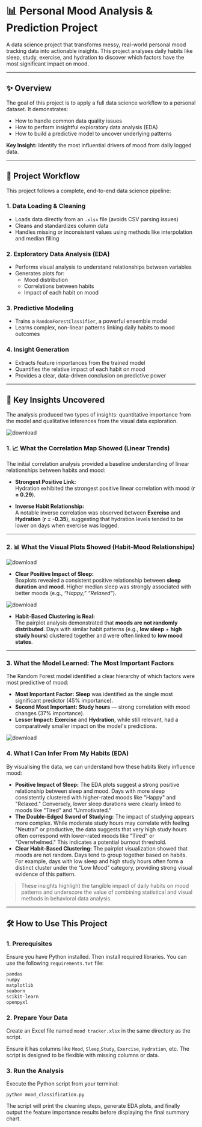# 📊 Personal Mood Analysis & Prediction Project

A data science project that transforms messy, real-world personal mood tracking data into actionable insights. This project analyses daily habits like sleep, study, exercise, and hydration to discover which factors have the most significant impact on mood.

---

## ✨ Overview

The goal of this project is to apply a full data science workflow to a personal dataset. It demonstrates:

- How to handle common data quality issues
- How to perform insightful exploratory data analysis (EDA)
- How to build a predictive model to uncover underlying patterns

**Key Insight:** Identify the most influential drivers of mood from daily logged data.

---

## 🚀 Project Workflow

This project follows a complete, end-to-end data science pipeline:

### 1. Data Loading & Cleaning

- Loads data directly from an `.xlsx` file (avoids CSV parsing issues)
- Cleans and standardizes column data
- Handles missing or inconsistent values using methods like interpolation and median filling

### 2. Exploratory Data Analysis (EDA)

- Performs visual analysis to understand relationships between variables
- Generates plots for:
  - Mood distribution
  - Correlations between habits
  - Impact of each habit on mood

### 3. Predictive Modeling

- Trains a `RandomForestClassifier`, a powerful ensemble model
- Learns complex, non-linear patterns linking daily habits to mood outcomes

### 4. Insight Generation

- Extracts feature importances from the trained model
- Quantifies the relative impact of each habit on mood
- Provides a clear, data-driven conclusion on predictive power

---

## 🧠 Key Insights Uncovered

The analysis produced two types of insights: quantitative importance from the model and qualitative inferences from the visual data exploration.

![download](https://github.com/user-attachments/assets/3e206b73-6767-4cf7-b4bb-7d045f9749e6)

### 1. 📈 What the Correlation Map Showed (Linear Trends)

The initial correlation analysis provided a baseline understanding of linear relationships between habits and mood:

- **Strongest Positive Link:**  
  Hydration exhibited the strongest positive linear correlation with mood (**r = 0.29**).

- **Inverse Habit Relationship:**  
  A notable inverse correlation was observed between **Exercise** and **Hydration** (**r = -0.35**), suggesting that hydration levels tended to be lower on days when exercise was logged.

---

### 2. 📊 What the Visual Plots Showed (Habit-Mood Relationships)

![download](https://github.com/user-attachments/assets/ce9e5222-4641-46d3-a8d6-cb483f64cdc3)


- **Clear Positive Impact of Sleep:**  
  Boxplots revealed a consistent positive relationship between **sleep duration** and **mood**. Higher median sleep was strongly associated with better moods (e.g., _“Happy,” “Relaxed”_).
  
![download](https://github.com/user-attachments/assets/79aef47a-74e6-483e-804c-1b4684b76289)

- **Habit-Based Clustering is Real:**  
  The pairplot analysis demonstrated that **moods are not randomly distributed**. Days with similar habit patterns (e.g., **low sleep** + **high study hours**) clustered together and were often linked to **low mood states**.

---

### 3. What the Model Learned: The Most Important Factors

The Random Forest model identified a clear hierarchy of which factors were most predictive of mood:

- **Most Important Factor:** **Sleep** was identified as the single most significant predictor (45% importance).
- **Second Most Important:** **Study hours** — strong correlation with mood changes (37% importance).
- **Lesser Impact:** **Exercise** and **Hydration**, while still relevant, had a comparatively smaller impact on the model's predictions.

![download](https://github.com/user-attachments/assets/5a435a51-01b9-4e98-92a8-e76685ec9532)

### 4. What I Can Infer From My Habits (EDA)

By visualising the data, we can understand how these habits likely influence mood:

- **Positive Impact of Sleep:** The EDA plots suggest a strong positive relationship between sleep and mood. Days with more sleep consistently clustered with higher-rated moods like "Happy" and "Relaxed." Conversely, lower sleep durations were clearly linked to moods like "Tired" and "Unmotivated."
- **The Double-Edged Sword of Studying:** The impact of studying appears more complex. While moderate study hours may correlate with feeling "Neutral" or productive, the data suggests that very high study hours often correspond with lower-rated moods like "Tired" or "Overwhelmed." This indicates a potential burnout threshold.
- **Clear Habit-Based Clustering:** The pairplot visualization showed that moods are not random. Days tend to group together based on habits. For example, days with low sleep and high study hours often form a distinct cluster under the "Low Mood" category, providing strong visual evidence of this pattern.


> These insights highlight the tangible impact of daily habits on mood patterns and underscore the value of combining statistical and visual methods in behavioral data analysis.
---

## 🛠️ How to Use This Project

### 1. Prerequisites

Ensure you have Python installed. Then install required libraries. You can use the following `requirements.txt` file:

```txt
pandas
numpy
matplotlib
seaborn
scikit-learn
openpyxl
```
### 2. Prepare Your Data
Create an Excel file named ```mood tracker.xlsx``` in the same directory as the script.

Ensure it has columns like ```Mood```, ```Sleep```,```Study```, ```Exercise```, ```Hydration```, etc. The script is designed to be flexible with missing columns or data.

### 3. Run the Analysis
Execute the Python script from your terminal:

```python mood_classification.py```

The script will print the cleaning steps, generate EDA plots, and finally output the feature importance results before displaying the final summary chart.
